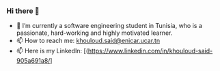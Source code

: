 ### Hi there 👋

- 🌱 I’m currently a software engineering student in Tunisia, who is a passionate, hard-working and highly motivated learner.
- 📫 How to reach me: khouloud.said@enicar.ucar.tn
- 📫 Here is my LinkedIn: [(https://www.linkedin.com/in/khouloud-said-905a691a8/]



<!--
**KhouloudSD/KhouloudSD** is a ✨ _special_ ✨ repository because its `README.md` (this file) appears on your GitHub profile.

Here are some ideas to get you started:

- 🔭 I’m currently working on ...
- 🌱 I’m currently learning ...
- 👯 I’m looking to collaborate on ...
- 🤔 I’m looking for help with ...
- 💬 Ask me about ...
- 📫 How to reach me: ...
- 😄 Pronouns: ...
- ⚡ Fun fact: ...
-->
